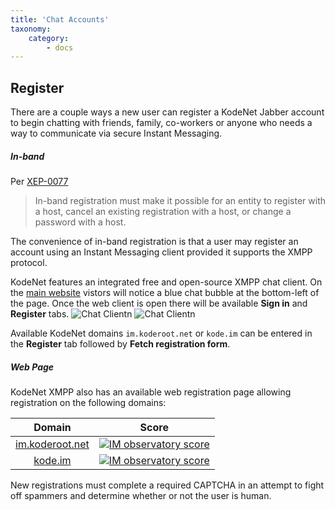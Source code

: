 ```yaml
---
title: 'Chat Accounts'
taxonomy:
    category:
        - docs
---
```

## Register
There are a couple ways a new user can register a KodeNet Jabber account to begin chatting with friends, family, co-workers or anyone who needs a way to communicate via secure Instant Messaging.

##### In-band
Per [XEP-0077](https://xmpp.org/extensions/xep-0077.html)

> In-band registration must make it possible for an entity to register with a host, cancel an existing registration with a host, or change a password with a host.

The convenience of in-band registration is that a user may register an account using an Instant Messaging client provided it supports the XMPP protocol.

KodeNet features an integrated free and open-source XMPP chat client. On the [main website](https://www.koderoot.net) vistors will notice a blue chat bubble at the bottom-left of the page. Once the web client is open there will be available **Sign in** and **Register** tabs.
![Chat Clientn](/user/pages/media/webclient/inverse_signin.png)
![Chat Clientn](/user/pages/media/webclient/inverse_register.png)

Available KodeNet domains `im.koderoot.net` or `kode.im` can be entered in the **Register** tab followed by **Fetch registration form**.

##### Web Page
KodeNet XMPP also has an available web registration page allowing registration on the following domains:

| Domain | Score |
|:---:|:---:|
| [im.koderoot.net](https://im.koderoot.net/register-on-im.koderoot.net) | <a href='https://check.messaging.one/result.php?domain=im.koderoot.net&amp;type=client'><img src='https://check.messaging.one/badge.php?domain=im.koderoot.net' alt='IM observatory score' /></a> |
| [kode.im](https://im.koderoot.net/register-on-kode.im) | <a href='https://check.messaging.one/result.php?domain=kode.im&amp;type=client'><img src='https://check.messaging.one/badge.php?domain=kode.im' alt='IM observatory score' />
</a>

New registrations must complete a required CAPTCHA in an attempt to fight off spammers and determine whether or not the user is human.  
